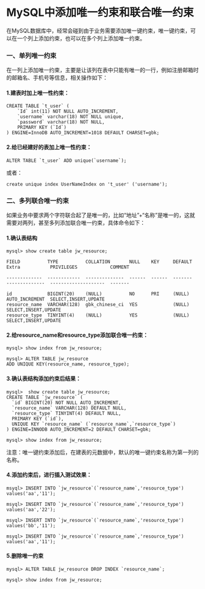 # MySQL中添加唯一约束和联合唯一约束

在MySQL数据库中，经常会碰到由于业务需要添加唯一键约束，唯一键约束，可以在一个列上添加约束，也可以在多个列上添加唯一约束。



### 一、单列唯一约束

在一列上添加唯一约束，主要是让该列在表中只能有唯一的一行，例如注册邮箱时的邮箱名、手机号等信息，相关操作如下：

#### 1.建表时加上唯一性约束：

```mysql
CREATE TABLE `t_user` (
    `Id` int(11) NOT NULL AUTO_INCREMENT, 
    `username` varchar(18) NOT NULL unique, 
    `password` varchar(18) NOT NULL, 
    PRIMARY KEY (`Id`) 
) ENGINE=InnoDB AUTO_INCREMENT=1018 DEFAULT CHARSET=gbk; 
```

#### 2.给已经建好的表加上唯一性约束：

```mysql
ALTER TABLE `t_user` ADD unique(`username`);
```

或者：

```mysql
create unique index UserNameIndex on 't_user' ('username');
```

### 二、多列联合唯一约束

如果业务中要求两个字符联合起了是唯一的，比如“地址”+“名称”是唯一的，这就需要对两列，甚至多列添加联合唯一约束，具体命令如下：

#### 1.确认表结构

```mysql
mysql> show create table jw_resource;

FIELD          TYPE          COLLATION       NULL    KEY     DEFAULT  Extra           PRIVILEGES            COMMENT

-------------  ------------  --------------  ------  ------  -------  --------------  --------------------  -------

id             BIGINT(20)    (NULL)          NO      PRI     (NULL)   AUTO_INCREMENT  SELECT,INSERT,UPDATE         
resource_name  VARCHAR(128)  gbk_chinese_ci  YES             (NULL)                   SELECT,INSERT,UPDATE         
resource_type  TINYINT(4)    (NULL)          YES             (NULL)                   SELECT,INSERT,UPDATE 
```

#### 2.给resource_name和resource_type添加联合唯一约束：

```mysql
mysql> show index from jw_resource;

mysql> ALTER TABLE jw_resource
ADD UNIQUE KEY(resource_name, resource_type);
```

#### 3.确认表结构添加约束后结果：

```mysql
mysql>  show create table jw_resource;
CREATE TABLE `jw_resource` (
  `id` BIGINT(20) NOT NULL AUTO_INCREMENT,
  `resource_name` VARCHAR(128) DEFAULT NULL,
  `resource_type` TINYINT(4) DEFAULT NULL,
  PRIMARY KEY (`id`),
  UNIQUE KEY `resource_name` (`resource_name`,`resource_type`)
) ENGINE=INNODB AUTO_INCREMENT=2 DEFAULT CHARSET=gbk;

mysql> show index from jw_resource;
```

注意：唯一键约束添加后，在建表的元数据中，默认的唯一键约束名称为第一列的名称。

#### 4.添加约束后，进行插入测试效果：

```mysql
msyql> INSERT INTO `jw_resource`(`resource_name`,'resource_type') values('aa','11');

msyql> INSERT INTO `jw_resource`(`resource_name`,'resource_type') values('aa','22');

msyql> INSERT INTO `jw_resource`(`resource_name`,'resource_type') values('bb','11');

msyql> INSERT INTO `jw_resource`(`resource_name`,'resource_type') values('aa','11');
```

#### 5.删除唯一约束

```mysql
mysql> ALTER TABLE jw_resource DROP INDEX `resource_name`;

mysql> show index from jw_resource;
```

